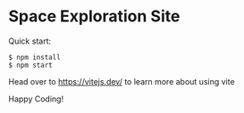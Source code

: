 # Space Exploration Site

Quick start:

```
$ npm install
$ npm start
````

Head over to https://vitejs.dev/ to learn more about using vite

Happy Coding!
